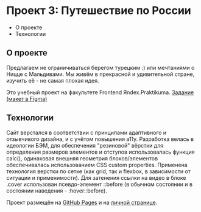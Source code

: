 # Проект 3: Путешествие по России

* О проекте
* Технологии

## О проекте

Предлагаем не ограничиваться берегом турецким :) или мечтаниями о Ницце с Мальдивами. Мы живём в прекрасной и удивительной стране, изучить её - не самая плохая идея.

Это учебный проект на факультете Frontend Яndex.Praktikumа. [Задание (макет в Figma)](https://www.figma.com/file/OyRWEjU6wBwRe1hapzQoLx/Sprint-3%3A-Russia-%2F-desktop-%2B-mobile?node-id=28503%3A0)

## Технологии

Сайт верстался в соответствии с принципами адаптивного и отзывчивого дизайна, и с учётом повышения a11y. Разработка велась в идеологии БЭМ, для обеспечения "резиновой" вёрстки для определения размеров элементов и отступов использовалась функция calc(), одинаковая внешняя геометрия блоков/элементов обеспечивалась использованием CSS custom properties. Применена  технология верстки по сетке (как grid, так и flexbox, в зависимости от ситуации и применимости). Для затенения ссылки на видео в блоке .cover использован псевдо-элемент ::before (в обычном состоянии и в состоянии наведения - :hover::before).

Проект размещён на [GitHub Pages](https://kspshnik.github.io/russian-travel/) и на [личной странице](http://kspshnik.com/russian-travel).
